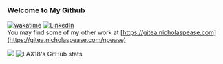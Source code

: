 ### Welcome to My Github
[![wakatime](https://wakatime.com/badge/user/804e2951-da01-4671-9353-8d0083e7932e.svg?style=for-the-badge)](https://wakatime.com/@804e2951-da01-4671-9353-8d0083e7932e)
[![LinkedIn](https://img.shields.io/badge/linkedin-%230077B5.svg?style=for-the-badge&logo=linkedin&logoColor=white)](https://www.linkedin.com/in/nicholaspease207/)<br>
You may find some of my other work at [https://gitea.nicholaspease.com](https://gitea.nicholaspease.com/npease)

![](https://github-readme-stats.vercel.app/api/wakatime?username=lax18&bg_color=000000&title_color=FFFFFF&icon_color=2F855A&text_color=ffffff&custom_title=All%20Time%20Coding%20Stats&layout=compact)
![LAX18's GitHub stats](https://github-readme-stats.vercel.app/api?username=lax18&show_icons=true&theme=dark)
